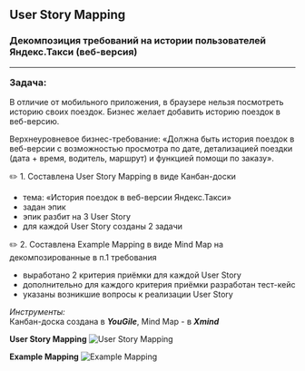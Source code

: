 ## User Story Mapping 
### Декомпозиция требований на истории пользователей Яндекс.Такси (веб-версия) <hr> **Задача:**
В отличие от мобильного приложения, в браузере нельзя посмотреть историю своих поездок. Бизнес желает добавить историю поездок в веб-версию.

Верхнеуровневое бизнес-требование: «Должна быть история поездок в веб-версии с возможностью просмотра по дате, детализацией поездки (дата + время, водитель, маршрут) и функцией помощи по заказу».

:pencil2: 1. Составлена User Story Mapping в виде Канбан-доски
- тема: «История поездок в веб-версии Яндекс.Такси» 
- задан эпик
- эпик разбит на 3 User Story
- для каждой User Story созданы 2 задачи
  
:pencil2: 2. Составлена Example Mapping в виде Mind Map на декомпозированные в п.1 требования
- выработано 2 критерия приёмки для каждой User Story
- дополнительно для каждого критерия приёмки разработан тест-кейс 
- указаны возникшие вопросы к реализации User Story

_Инструменты:_<br>
Канбан-доска создана в ***YouGile***, Mind Map - в ***Xmind***

**User Story Mapping**
![User Story Mapping](https://github.com/Elena-Belova/User-Story-Mapping/assets/148638077/ffa531e3-82ae-4fff-87d0-7887864e75a2)

**Example Mapping**
![Example Mapping](https://github.com/Elena-Belova/User-Story-Mapping/assets/148638077/ebacf6e4-a9fa-4e5e-940c-02a37bf4bfc8)

